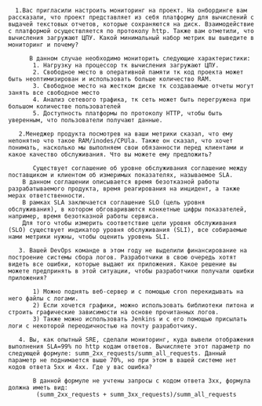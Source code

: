 	  1.Вас пригласили настроить мониторинг на проект. На онбординге вам рассказали, что проект представляет из себя платформу для вычислений с выдачей текстовых отчетов, которые сохраняются на диск. Взаимодействие с платформой осуществляется по протоколу http. Также вам отметили, что вычисления загружают ЦПУ. Какой минимальный набор метрик вы выведите в мониторинг и почему?

		  В данном случае необходимо мониторить следующие характеристики:
		   1. Нагрузку на процессор тк вычисления загружают ЦПУ.  
		   2. Свободное место в оперативной памяти тк код проекта может быть неоптимизирован и использовать больше количество RAM. 
		   3. Свободное место на жестком диске тк создаваемые отчеты могут занять все свободное место
		   4. Анализ сетевого трафика, тк сеть может быть перегружена при большом количестве пользователей
		   5. Доступность платформы по протоколу HTTP, чтобы быть уверенным, что пользователи получают данные.

	   2.Менеджер продукта посмотрев на ваши метрики сказал, что ему непонятно что такое RAM/inodes/CPUla. Также он сказал, что хочет понимать, насколько мы выполняем свои обязанности перед клиентами и какое качество обслуживания. Что вы можете ему предложить?

		   Существует соглашение об уровне обслуживания соглашение между поставщиком и клиентом об измеримых показателях, называемое SLA.
		В данном соглашении описывается время безотказной работы разрабатываемого продукта, время реагирования на инцидент, а также мерах ответственности.
		В рамках SLA заключается соглашение SLO (цель уровня обслуживания), в котором обговариваются конкетные цифры показателей, например, время безотказной работы сервиса.  
		Для того чтобы измерить соответствие цели уровня обслуживания (SLO) существует индикатор уровня обслуживания (SLI), все собираемые нами метрики нужны, чтобы оценить уровень SLI.

	   3. Вашей DevOps команде в этом году не выделили финансирование на построение системы сбора логов. Разработчики в свою очередь хотят видеть все ошибки, которые выдают их приложения. Какое решение вы можете предпринять в этой ситуации, чтобы разработчики получали ошибки приложения?

		   1) Можно поднять веб-сервер и с помощью cron перекидывать на него файлы с логами.
		   2) Если хочется графики, можно использовать библиотеки питона и строить графические зависимости на основе прочитанных логов.
		   3) Также можно использовать Jenkins и с его помощью присылать логи с некоторой переодичностью на почту разработчику.

	   4. Вы, как опытный SRE, сделали мониторинг, куда вывели отображения выполнения SLA=99% по http кодам ответов. Вычисляете этот параметр по следующей формуле: summ_2xx_requests/summ_all_requests. Данный параметр не поднимается выше 70%, но при этом в вашей системе нет кодов ответа 5xx и 4xx. Где у вас ошибка?

		   В данной формуле не учтены запросы с кодом ответа 3хх, формула должна иметь вид:
			(summ_2xx_requests + summ_3xx_requests)/summ_all_requests




